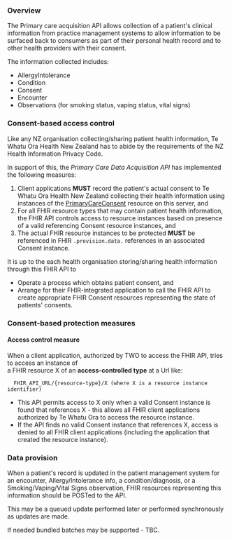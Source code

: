 ### Overview

The Primary care acquisition API allows collection of a patient's clinical information from practice management systems to allow information to be surfaced back to consumers as part of their personal health record and to other health providers with their consent. 

The information collected includes: 

* AllergyIntolerance	
* Condition
* Consent	
* Encounter
* Observations (for smoking status, vaping status, vital signs)

### Consent-based access control

Like any NZ organisation collecting/sharing patient health information, Te Whatu Ora Health New Zealand has to abide by the requirements of the NZ Health Information Privacy Code.

In support of this, the *Primary Care Data Acquisition API* has implemented the following measures:

1. Client applications **MUST** record the patient's actual consent to Te Whatu Ora Health New Zealand collecting their health information using instances of the [PrimaryCareConsent](./StructureDefinition-PrimaryCareConsent.html) resource on this server, and
2. For all FHIR resource types that may contain patient health information, the FHIR API controls access to resource instances based on presence of a valid referencing Consent resource instances, and  
3. The actual FHIR resource instances to be protected **MUST** be referenced in FHIR `.provision.data.` references in an associated Consent instance.

It is up to the each health organisation storing/sharing health information through this FHIR API to
- Operate a process which obtains patient consent, and
- Arrange for their FHIR-integrated application to call the FHIR API to create appropriate FHIR Consent resources representing the state of patients' consents.

### Consent-based protection measures

#### Access control measure
When a client application, authorized by TWO to access the FHIR API, tries to access an instance of  
  a FHIR resource X of an **access-controlled type** at a Url like:  
  
```
  FHIR_API_URL/{resource-type}/X (where X is a resource instance identifier)
```  

- This API permits access to X only when a valid Consent instance is found that references X - this allows all FHIR client applications authorized by Te Whatu Ora to access the resource instance.  
- If the API finds no valid Consent instance that references X, access is denied to all FHIR client applications (including the application that created the resource instance).


### Data provision

When a patient's record is updated in the patient management system for an encounter, Allergy/Intolerance info, a condition/diagnosis, or a Smoking/Vaping/Vital Signs observation, FHIR resources representing this information should be POSTed to the API. 

This may be a queued update performed later or performed synchronously as updates are made. 

If needed bundled batches may be supported - TBC. 

